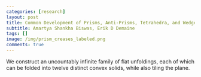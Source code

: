 ```yaml
---
categories: [research]
layout: post
title: Common Development of Prisms, Anti-Prisms, Tetrahedra, and Wedges
subtitle: Amartya Shankha Biswas, Erik D Demaine
tags: []
image: /img/prism_creases_labeled.png
comments: true
---
```


We construct an uncountably infinite family of flat unfoldings, each of which can be folded into twelve distinct convex solids, while also tiling the plane.
